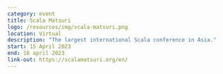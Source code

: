 ```yaml
---
category: event
title: Scala Matsuri
logo: /resources/img/scala-matsuri.png
location: Virtual
description: "The largest international Scala conference in Asia."
start: 15 April 2023
end: 16 april 2023
link-out: https://scalamatsuri.org/en/
---
```

